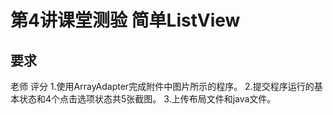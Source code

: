 # 第4讲课堂测验 简单ListView
## 要求
老师 评分
1.使用ArrayAdapter完成附件中图片所示的程序。
2.提交程序运行的基本状态和4个点击选项状态共5张截图。
3.上传布局文件和java文件。
